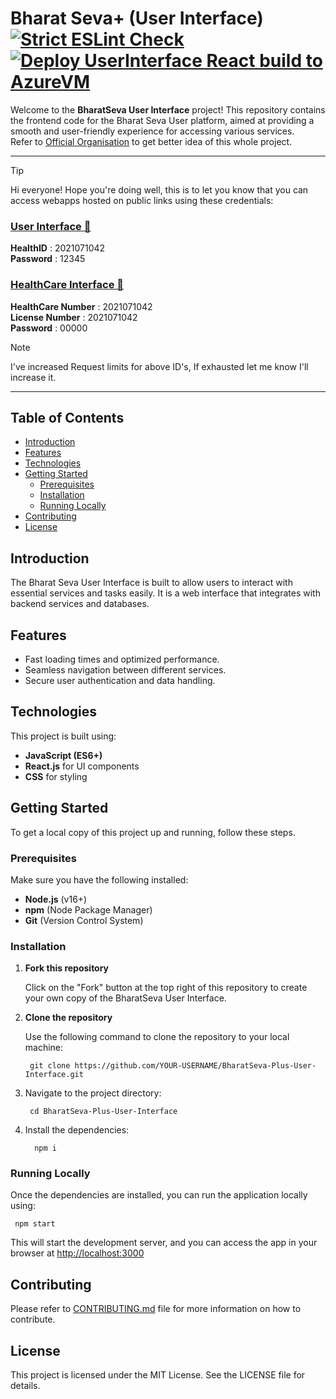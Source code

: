 # Bharat Seva+ (User Interface) [![Strict ESLint Check](https://github.com/BharatSeva/BharatSeva-Plus-User-Interface/actions/workflows/strict-lint.yaml/badge.svg)](https://github.com/BharatSeva/BharatSeva-Plus-User-Interface/actions/workflows/strict-lint.yaml)  [![Deploy UserInterface React build to AzureVM](https://github.com/BharatSeva/BharatSeva-Plus-User-Interface/actions/workflows/deploy2azure.yaml/badge.svg)](https://github.com/BharatSeva/BharatSeva-Plus-User-Interface/actions/workflows/deploy2azure.yaml)

Welcome to the **BharatSeva User Interface** project! This repository contains the frontend code for the Bharat Seva User platform, aimed at providing a smooth and user-friendly experience for accessing various services.  
Refer to [Official Organisation](https://github.com/BharatSeva) to get better idea of this whole project.

---
> [!TIP]
> Hi everyone! Hope you're doing well, this is to let you know that you can access webapps hosted on public links using these credentials:
> ### [User Interface 🔗](http://4.236.178.190:5000/user/login)  
> **HealthID** :    2021071042  
> **Password** :  12345  
> ### [HealthCare Interface 🔗](http://4.236.178.190:5000/healthcare/login)  
> **HealthCare Number** :  2021071042  
> **License Number** :     2021071042  
> **Password** : 00000


> [!NOTE]  
> I've increased Request limits for above ID's, If exhausted let me know I'll increase it.
---


## Table of Contents

- [Introduction](#introduction)
- [Features](#features)
- [Technologies](#technologies)
- [Getting Started](#getting-started)
  - [Prerequisites](#prerequisites)
  - [Installation](#installation)
  - [Running Locally](#running-locally)
- [Contributing](#contributing)
- [License](#license)

## Introduction

The Bharat Seva User Interface is built to allow users to interact with essential services and tasks easily. It is a web interface that integrates with backend services and databases.

## Features
- Fast loading times and optimized performance.
- Seamless navigation between different services.
- Secure user authentication and data handling.

## Technologies
This project is built using:
- **JavaScript (ES6+)**
- **React.js** for UI components
- **CSS** for styling

## Getting Started

To get a local copy of this project up and running, follow these steps.

### Prerequisites
Make sure you have the following installed:
- **Node.js** (v16+)
- **npm** (Node Package Manager)
- **Git**  (Version Control System)

### Installation
1. **Fork this repository**

   Click on the "Fork" button at the top right of this repository to create your own copy of the BharatSeva User Interface.

2. **Clone the repository**

   Use the following command to clone the repository to your local machine:

        git clone https://github.com/YOUR-USERNAME/BharatSeva-Plus-User-Interface.git  

3. Navigate to the project directory:

        cd BharatSeva-Plus-User-Interface 

4. Install the dependencies:

         npm i 

### Running Locally  
Once the dependencies are installed, you can run the application locally using:

     npm start  


This will start the development server, and you can access the app in your browser at [http://localhost:3000](http://localhost:3000)

## Contributing
Please refer to [CONTRIBUTING.md](./CONTRIBUTING.md) file for more information on how to contribute.

## License
This project is licensed under the MIT License. See the LICENSE file for details.

